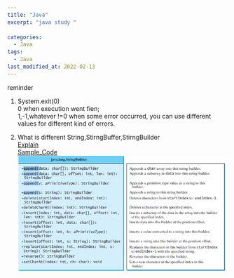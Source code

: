 ```yaml
---
title: "Java"
excerpt: "java study "

categories:
  - Java
tags:
  - Java
last_modified_at: 2022-02-13
---
```




reminder
1. System.exit(0)  
 0 when execution went fien;  
 1,-1,whatever !=0 when some error occurred, you can use different values for different kind of errors.  


2. What is different String,StirngBuffer,StirngBuilder   
[Explain](https://blog.naver.com/hongganz/222504333789)  
[Sample_Code](https://github.com/jihoon0324/reverse/blob/master/src/reversWithFunction/ReversWithFunction.java)
![operation](/image/stringBuilder.png)





